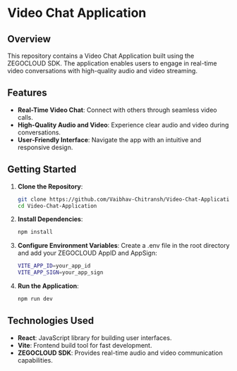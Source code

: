 # Video Chat Application

## Overview

This repository contains a Video Chat Application built using the ZEGOCLOUD SDK. The application enables users to engage in real-time video conversations with high-quality audio and video streaming.

## Features

- **Real-Time Video Chat**: Connect with others through seamless video calls.
- **High-Quality Audio and Video**: Experience clear audio and video during conversations.
- **User-Friendly Interface**: Navigate the app with an intuitive and responsive design.

## Getting Started

1. **Clone the Repository**:

   ```bash
   git clone https://github.com/Vaibhav-Chitransh/Video-Chat-Application.git
   cd Video-Chat-Application

2. **Install Dependencies**:

   ```bash
   npm install

3. **Configure Environment Variables**:
   Create a .env file in the root directory and add your ZEGOCLOUD AppID and AppSign:

   ```bash
   VITE_APP_ID=your_app_id
   VITE_APP_SIGN=your_app_sign

4. **Run the Application**:

   ```bash
   npm run dev

## Technologies Used
- **React**: JavaScript library for building user interfaces.
- **Vite**: Frontend build tool for fast development.
- **ZEGOCLOUD SDK**: Provides real-time audio and video communication capabilities.
